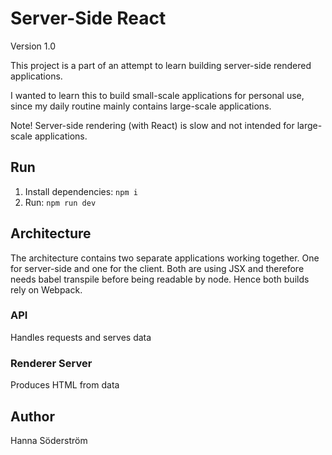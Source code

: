 # Server-Side React
Version 1.0

This project is a part of an attempt to learn building server-side rendered applications. 

I wanted to learn this to build small-scale applications for personal use, since my daily routine mainly contains large-scale applications.

Note! Server-side rendering (with React) is slow and not intended for large-scale applications.

## Run

1. Install dependencies: `npm i`
2. Run: `npm run dev`

## Architecture
The architecture contains two separate applications working together. One for server-side and one for the client. Both are using JSX and therefore needs babel transpile before being readable by node. Hence both builds rely on Webpack.

### API
Handles requests and serves data

### Renderer Server
Produces HTML from data

## Author
Hanna Söderström
